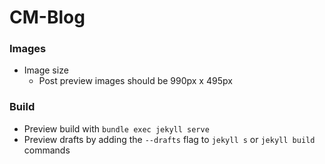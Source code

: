 # CM-Blog

### Images
- Image size
  - Post preview images should be 990px x 495px

### Build
- Preview build with `bundle exec jekyll serve`
- Preview drafts by adding the `--drafts` flag to `jekyll s` or `jekyll build` commands
